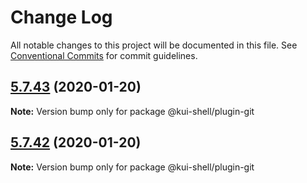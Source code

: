 # Change Log

All notable changes to this project will be documented in this file.
See [Conventional Commits](https://conventionalcommits.org) for commit guidelines.

## [5.7.43](https://github.com/IBM/kui/compare/v4.5.0...v5.7.43) (2020-01-20)

**Note:** Version bump only for package @kui-shell/plugin-git

## [5.7.42](https://github.com/IBM/kui/compare/v4.5.0...v5.7.42) (2020-01-20)

**Note:** Version bump only for package @kui-shell/plugin-git
